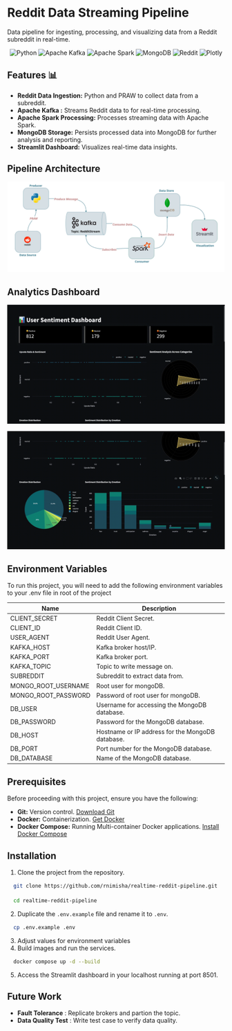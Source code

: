 # Reddit Data Streaming Pipeline

Data pipeline for ingesting, processing, and visualizing data from a Reddit subreddit in real-time.

<p align="center">
  <img src="https://img.shields.io/badge/python-3670A0?style=for-the-badge&logo=python&logoColor=ffdd54" alt="Python">
  <img src="https://img.shields.io/badge/Apache%20Kafka-000?style=for-the-badge&logo=apachekafka" alt="Apache Kafka">
  <img src="https://img.shields.io/badge/Apache%20Spark-FDEE21?style=for-the-badge&logo=apachespark&logoColor=black" alt="Apache Spark">
  <img src="https://img.shields.io/badge/MongoDB-%234ea94b.svg?style=for-the-badge&logo=mongodb&logoColor=white" alt="MongoDB">
  <img src="https://img.shields.io/badge/Reddit-%23FF4500.svg?style=for-the-badge&logo=Reddit&logoColor=white" alt="Reddit">
  <img src="https://img.shields.io/badge/Plotly-%233F4F75.svg?style=for-the-badge&logo=plotly&logoColor=white" alt="Plotly">
</p>

## Features 📊

- **Reddit Data Ingestion:** Python and PRAW to collect data from a subreddit.
- **Apache Kafka :** Streams Reddit data to for real-time processing.
- **Apache Spark Processing:** Processes streaming data with Apache Spark.
- **MongoDB Storage:** Persists processed data into MongoDB for further analysis and reporting.
- **Streamlit Dashboard:** Visualizes real-time data insights.

## Pipeline Architecture

![Data Pipeline Architecture](https://raw.githubusercontent.com/rnimisha/realtime-reddit-pipeline/main/images/pipeline.jpeg)

## Analytics Dashboard

![Dashboard](https://raw.githubusercontent.com/rnimisha/realtime-reddit-pipeline/main/images/dashboard.gif)

![Dashboard](https://raw.githubusercontent.com/rnimisha/realtime-reddit-pipeline/main/images/dashboard2.gif)

## Environment Variables

To run this project, you will need to add the following environment variables to your .env file in root of the project

| Name                | Description                                      |
| ------------------- | ------------------------------------------------ |
| CLIENT_SECRET       | Reddit Client Secret.                            |
| CLIENT_ID           | Reddit Client ID.                                |
| USER_AGENT          | Reddit User Agent.                               |
| KAFKA_HOST          | Kafka broker host/IP.                            |
| KAFKA_PORT          | Kafka broker port.                               |
| KAFKA_TOPIC         | Topic to write message on.                       |
| SUBREDDIT           | Subreddit to extract data from.                  |
| MONGO_ROOT_USERNAME | Root user for mongoDB.                           |
| MONGO_ROOT_PASSWORD | Password of root user for mongoDB.               |
| DB_USER             | Username for accessing the MongoDB database.     |
| DB_PASSWORD         | Password for the MongoDB database.               |
| DB_HOST             | Hostname or IP address for the MongoDB database. |
| DB_PORT             | Port number for the MongoDB database.            |
| DB_DATABASE         | Name of the MongoDB database.                    |

## Prerequisites

Before proceeding with this project, ensure you have the following:

- **Git:** Version control. [Download Git](https://git-scm.com/downloads)
- **Docker:** Containerization. [Get Docker](https://www.docker.com/products/docker-desktop)
- **Docker Compose:** Running Multi-container Docker applications. [Install Docker Compose](https://docs.docker.com/compose/install/)

## Installation

1. Clone the project from the repository.

```bash
  git clone https://github.com/rnimisha/realtime-reddit-pipeline.git

  cd realtime-reddit-pipeline
```

2. Duplicate the `.env.example` file and rename it to `.env`.

```bash
  cp .env.example .env
```

3. Adjust values for environment variables
4. Build images and run the services.

```bash
  docker compose up -d --build
```

5. Access the Streamlit dashboard in your localhost running at port 8501.

## Future Work

- **Fault Tolerance** : Replicate brokers and partion the topic.
- **Data Quality Test** : Write test case to verify data quality.
